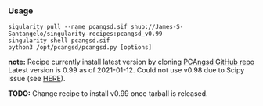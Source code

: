 ### Usage

```
sigularity pull --name pcangsd.sif shub://James-S-Santangelo/singularity-recipes:pcangsd_v0.99
singularity shell pcangsd.sif
python3 /opt/pcangsd/pcangsd.py [options]
```

**note:** Recipe currently install latest version by cloning [PCAngsd GitHub repo](https://github.com/Rosemeis/pcangsd)
Latest version is 0.99 as of 2021-01-12. Could not use v0.98 due to Scipy issue (see [HERE](https://github.com/Rosemeis/pcangsd/issues/25)).

**TODO:** Change recipe to install v0.99 once tarball is released.


